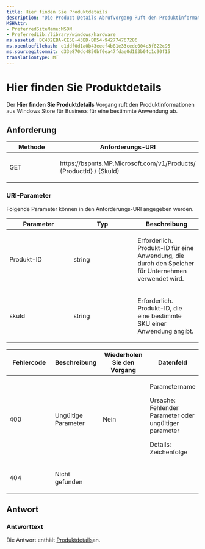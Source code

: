 ```yaml
---
title: Hier finden Sie Produktdetails
description: "Die Product Details Abrufvorgang Ruft den Produktinformationen aus Windows Store für Business für eine bestimmte Anwendung."
MSHAttr:
- PreferredSiteName:MSDN
- PreferredLib:/library/windows/hardware
ms.assetid: BC432EBA-CE5E-43BD-BD54-942774767286
ms.openlocfilehash: e1ddf0d1a0b43eeef4b81e33cedc004c3f822c95
ms.sourcegitcommit: d33e870dc4850bf0ea47fdae0d163b04c1c90f15
translationtype: MT
---
```

# <a name="get-product-details"></a>Hier finden Sie Produktdetails

Der **Hier finden Sie Produktdetails** Vorgang ruft den Produktinformationen aus Windows Store für Business für eine bestimmte Anwendung ab.

## <a name="request"></a>Anforderung

<table>
<colgroup>
<col width="50%" />
<col width="50%" />
</colgroup>
<thead>
<tr class="header">
<th>Methode</th>
<th>Anforderungs-URI</th>
</tr>
</thead>
<tbody>
<tr class="odd">
<td><p>GET</p></td>
<td><p>https://bspmts.MP.Microsoft.com/v1/Products/ {ProductId} / {SkuId}</p></td>
</tr>
</tbody>
</table>


### <a name="uri-parameters"></a>URI-Parameter

Folgende Parameter können in den Anforderungs-URI angegeben werden.

<table>
<colgroup>
<col width="33%" />
<col width="33%" />
<col width="33%" />
</colgroup>
<thead>
<tr class="header">
<th>Parameter</th>
<th>Typ</th>
<th>Beschreibung</th>
</tr>
</thead>
<tbody>
<tr class="odd">
<td><p>Produkt-ID</p></td>
<td><p>string</p></td>
<td><p>Erforderlich. Produkt-ID für eine Anwendung, die durch den Speicher für Unternehmen verwendet wird.</p></td>
</tr>
<tr class="even">
<td><p>skuId</p></td>
<td><p>string</p></td>
<td><p>Erforderlich. Produkt-ID, die eine bestimmte SKU einer Anwendung angibt.</p></td>
</tr>
</tbody>
</table>


<table>
<colgroup>
<col width="25%" />
<col width="25%" />
<col width="25%" />
<col width="25%" />
</colgroup>
<thead>
<tr class="header">
<th>Fehlercode</th>
<th>Beschreibung</th>
<th>Wiederholen Sie den Vorgang</th>
<th>Datenfeld</th>
</tr>
</thead>
<tbody>
<tr class="odd">
<td><p>400</p></td>
<td><p>Ungültige Parameter</p></td>
<td><p>Nein</p></td>
<td><p>Parametername</p>
<p>Ursache: Fehlender Parameter oder ungültiger parameter</p>
<p>Details: Zeichenfolge</p></td>
</tr>
<tr class="even">
<td><p>404</p></td>
<td><p>Nicht gefunden</p></td>
<td></td>
<td></td>
</tr>
</tbody>
</table>

 
## <a name="response"></a>Antwort

### <a name="response-body"></a>Antworttext

Die Antwort enthält [Produktdetails](data-structures-windows-store-for-business.md#productdetails)an.

 






